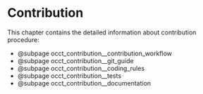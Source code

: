 ﻿<h1><a id="contribution" class="anchor">Contribution</a></h1>

This chapter contains the detailed information about contribution procedure:

* @subpage occt_contribution__contribution_workflow
* @subpage occt_contribution__git_guide
* @subpage occt_contribution__coding_rules
* @subpage occt_contribution__tests
* @subpage occt_contribution__documentation
